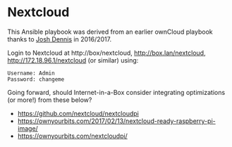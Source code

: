 # Nextcloud

This Ansible playbook was derived from an earlier ownCloud playbook thanks to [Josh Dennis](https://github.com/floydianslips) in 2016/2017.

Login to Nextcloud at http://box/nextcloud, http://box.lan/nextcloud, http://172.18.96.1/nextcloud (or similar) using:

    Username: Admin
    Password: changeme

Going forward, should Internet-in-a-Box consider integrating optimizations (or more!) from these below?

- https://github.com/nextcloud/nextcloudpi
- https://ownyourbits.com/2017/02/13/nextcloud-ready-raspberry-pi-image/
- https://ownyourbits.com/nextcloudpi/
